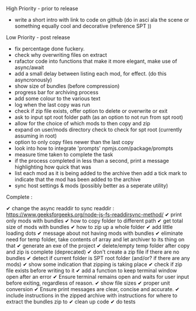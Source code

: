 High Priority - prior to release

-   write a short intro with link to code on github (do in asci ala the scene or something equally cool and decorative (reference SPT ))

Low Priority - post release

-   fix percentage done fuckery.
-   check why overwriting files on extract
-   rafactor code into functions that make it more elegant, make use of async/await
-   add a small delay between listing each mod, for effect. (do this asyncronously)
-   show size of bundles (before compression)
-   progress bar for archiving process
-   add some colour to the various text
-   log when the last copy was run
-   check if zip file exists, offer option to delete or overwrite or exit
-   ask to input spt root folder path (as an option to not run from spt root)
-   allow for the choice of which mods to then copy and zip
-   expand on user/mods directory check to check for spt root (currently assuming in root)
-   option to only copy files newer than the last copy
-   look into how to integrate 'prompts' npmjs.com/package/prompts
-   measure time taken to complete the task
-   if the process completed in less than a second, print a message highlighting how quick that was
-   list each mod as it is being added to the archive then add a tick mark to indicate that the mod has been added to the archive
-   sync host settings & mods (possibly better as a seperate utility)

Complete :

✔ change the async readdir to sync readdir : <https://www.geeksforgeeks.org/node-js-fs-readdirsync-method/>
✔ print only mods with bundles
✔ how to copy folder to different path
✔ get total size of mods with bundles
✔ how to zip up a whole folder
✔ add little loading dots
✔ message about not having mods with bundles
✔ eliminate need for temp folder, take contents of array and let archiver to its thing on that
✔ generate an exe of the project
✔ delete/empty temp folder after copy and zip is complete (deprecated)
✔ don't create a zip file if there are no bundles
✔ detect if current folder is SPT root folder (and/or? if there are any mods)
✔ show some indication that zipping is taking place
✔ check if zip file exists before writing to it
✔ add a function to keep terminal window open after an error
✔ Ensure terminal remains open and waits for user input before exiting, regardless of reason.
✔ show file sizes
✔ proper unit conversion
✔ Ensure print messages are clear, concise and accurate.
✔ include instructions in the zipped archive with instructions for where to extract the bundles zip to
✔ clean up code
✔ do tests
